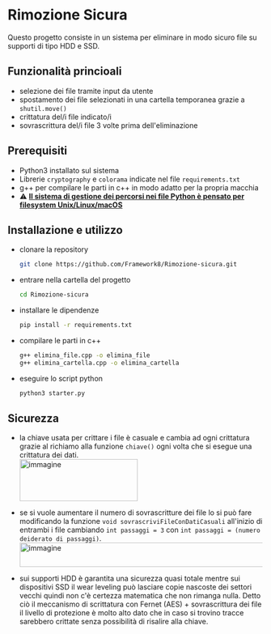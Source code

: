 # Rimozione Sicura

Questo progetto consiste in un sistema per eliminare in modo sicuro file su supporti di tipo HDD e SSD.

## Funzionalità princioali

- selezione dei file tramite input da utente  
- spostamento dei file selezionati in una cartella temporanea grazie a `shutil.move()`  
- crittatura del/i file indicato/i  
- sovrascrittura del/i file 3 volte prima dell'eliminazione  

## Prerequisiti

- Python3 installato sul sistema  
- Librerie `cryptography` e `colorama` indicate nel file `requirements.txt`  
- g++ per compilare le parti in c++ in modo adatto per la propria macchia
- ⚠️ **<u>Il sistema di gestione dei percorsi nei file Python è pensato per filesystem Unix/Linux/macOS</u>**

## Installazione e utilizzo

- clonare la repository  
  ```bash
  git clone https://github.com/Framework8/Rimozione-sicura.git
  ```
- entrare nella cartella del progetto  
  ```bash
  cd Rimozione-sicura
  ```
- installare le dipendenze  
  ```bash
  pip install -r requirements.txt
  ```
- compilare le parti in c++  
  ```bash
  g++ elimina_file.cpp -o elimina_file
  g++ elimina_cartella.cpp -o elimina_cartella
  ```
- eseguire lo script python  
  ```bash
  python3 starter.py
  ```

## Sicurezza

- la chiave usata per crittare i file è casuale e cambia ad ogni crittatura grazie al richiamo alla funzione `chiave()` ogni volta che si esegue una crittatura dei dati.  
  <img width="233" height="83" alt="immagine" src="https://github.com/user-attachments/assets/d9cc5c23-5600-4b12-8888-39dfcbb6f8ac" />  

- se si vuole aumentare il numero di sovrascritture dei file lo si può fare modificando la funzione `void sovrascriviFileConDatiCasuali` all'inizio di entrambi i file cambiando `int passaggi = 3` con `int passaggi = (numero deiderato di passaggi)`.  
  <img width="634" height="48" alt="immagine" src="https://github.com/user-attachments/assets/29e60939-79d3-413a-8d8a-f5d67e93c1ff" />  

- sui supporti HDD è garantita una sicurezza quasi totale mentre sui dispositivi SSD il wear leveling può lasciare copie nascoste dei settori vecchi quindi non c'è certezza matematica che non rimanga nulla. Detto ciò il meccanismo di scrittatura con Fernet (AES) + sovrascrittura dei file il livello di protezione è molto alto dato che in caso si trovino tracce sarebbero crittate senza possibilità di risalire alla chiave.  
